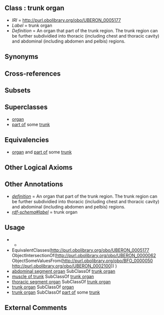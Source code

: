 
## Class : trunk organ

 * *IRI* = http://purl.obolibrary.org/obo/UBERON_0005177
 * *Label* = trunk organ
 * *Definition* = An organ that part of the trunk region. The trunk region can be further subdividied into thoracic (including chest and thoracic cavity) and abdominal (including abdomen and pelbis) regions.

## Synonyms


## Cross-references


## Subsets


## Superclasses

 * [organ](../../UBERON/62/UBERON_0000062.md)
 * [part of](../../BFO/50/BFO_0000050.md) some [trunk](../../UBERON/00/UBERON_0002100.md)

## Equivalencies

 * [organ](../../UBERON/62/UBERON_0000062.md) and [part of](../../BFO/50/BFO_0000050.md) some [trunk](../../UBERON/00/UBERON_0002100.md)

## Other Logical Axioms


## Other Annotations

 * *[definition](../../IAO/15/IAO_0000115.md)* = An organ that part of the trunk region. The trunk region can be further subdividied into thoracic (including chest and thoracic cavity) and abdominal (including abdomen and pelbis) regions.
 * *[rdf-schema#label](../../el/rdf-schema#label.md)* = trunk organ

## Usage

 * -
 * EquivalentClasses(<http://purl.obolibrary.org/obo/UBERON_0005177> ObjectIntersectionOf(<http://purl.obolibrary.org/obo/UBERON_0000062> ObjectSomeValuesFrom(<http://purl.obolibrary.org/obo/BFO_0000050> <http://purl.obolibrary.org/obo/UBERON_0002100>)) )
 * [abdominal segment organ](../../UBERON/73/UBERON_0005173.md) SubClassOf [trunk organ](../../UBERON/77/UBERON_0005177.md)
 * [muscle of trunk](../../UBERON/74/UBERON_0001774.md) SubClassOf [trunk organ](../../UBERON/77/UBERON_0005177.md)
 * [thoracic segment organ](../../UBERON/81/UBERON_0005181.md) SubClassOf [trunk organ](../../UBERON/77/UBERON_0005177.md)
 * [trunk organ](../../UBERON/77/UBERON_0005177.md) SubClassOf [organ](../../UBERON/62/UBERON_0000062.md)
 * [trunk organ](../../UBERON/77/UBERON_0005177.md) SubClassOf [part of](../../BFO/50/BFO_0000050.md) some [trunk](../../UBERON/00/UBERON_0002100.md)

## External Comments

